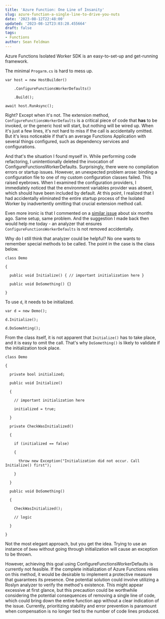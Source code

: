 ```yaml
---
title: 'Azure Function: One Line of Insanity'
slug: azure-function-a-single-line-to-drive-you-nuts
date: '2023-08-12T22:48:00'
updated: '2023-08-12T23:03:28.455664'
draft: false
tags:
- Functions
author: Sean Feldman
---
```

<!-- ![image][2] -->

Azure Functions Isolated Worker SDK is an easy-to-set-up and get-running framework.
The minimal `Progarm.cs` is hard to mess up.

```
var host = new HostBuilder()
    .ConfigureFunctionsWorkerDefaults()
    .Build();
await host.RunAsync();
```

Right? Except when it's not. The extension method, `ConfigureFunctionsWorkerDefaults` is a critical piece of code that **has** to be invoked, or the generic host will start, but nothing will be wired up. When it's just a few lines, it's not hard to miss if the call is accidentally omitted. But it's less noticeable if that's an average Functions Application with several things configured, such as dependency services and configurations.

And that's the situation I found myself in. While performing code refactoring, I unintentionally deleted the invocation of ConfigureFunctionsWorkerDefaults. Surprisingly, there were no compilation errors or startup issues. However, an unexpected problem arose: binding a configuration file to one of my custom configuration classes failed. This raised eyebrows. When I examined the configuration providers, I immediately noticed that the environment variables provider was absent, which should have been included by default. At this point, I realized that I had accidentally eliminated the entire startup process of the Isolated Worker by inadvertently omitting that crucial extension method call.

Even more ironic is that I commented on a [similar issue][1] about six months ago. Same setup, same problem. And the suggestion I made back then would help me today - an analyzer that ensures `ConfigureFunctionsWorkerDefaults` is not removed accidentally.

Why do I still think that analyzer could be helpful? No one wants to remember special methods to be called. The point in the case is the class below.

```
class Demo
{
  public void Initialize() { // important initialization here }
  public void DoSomething() {}
}
```

To use `d`, it needs to be initialized.

```
var d = new Demo();
d.Initialize();
d.DoSomehting();
```

From the class itself, it is not apparent that `Initialize()` has to take place, and it is easy to omit the call. That's why `DoSomething()` is likely to validate if the initialization took place.

```
class Demo
{
  private bool initialized;
  public void Initialize()
  {
    // important initialization here 
    initialized = true;
  }
  private CheckWasInitialized()
  {
    if (initialized == false)
    {
      throw new Exception("Initialization did not occur. Call Initialize() first");
    }
  }
  public void DoSomething()
  {
    CheckWasInitialized();
    // logic
  }
}
```

Not the most elegant approach, but you get the idea. Trying to use an instance of `Demo` without going through initialization will cause an exception to be thrown.


However, achieving this goal using ConfigureFunctionsWorkerDefaults is currently not feasible. If the complete initialization of Azure Functions relies on this method, it would be desirable to implement a protective measure that guarantees its presence. One potential solution could involve utilizing a Roslyn analyzer to verify the method's existence. This might appear excessive at first glance, but this precaution could be worthwhile considering the potential consequences of removing a single line of code, which could bring down the entire function app without a clear indication of the issue. Currently, prioritizing stability and error prevention is paramount when compensation is no longer tied to the number of code lines produced.


[1]: https://github.com/Azure/azure-functions-dotnet-worker/issues/1347
[2]: https://aspblogs.blob.core.windows.net:443/media/sfeldman/2023/azure-function-a-single-line-to-drive-you-nuts/functions.jpg
